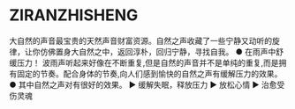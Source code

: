# ZIRANZHISHENG
大自然的声音最宝贵的天然声音财富资源。自然之声收藏了一些宁静又动听的旋律，让你仿佛置身大自然之中，返回淳朴，回归宁静，寻找自我。 ● 在雨声中舒缓压力！ 波雨声听起来好像在不断重复,但是自然的声音并不是单纯的重复,而是拥有固定的节奏。配合身体的节奏,向人们感到愉快的自然之声有缓解压力的效果。  ● 其中自然之声对有很好的效果。 ▶ 缓解失眠，释放压力 ▶ 放松心情 ▶ 治愈受伤灵魂
